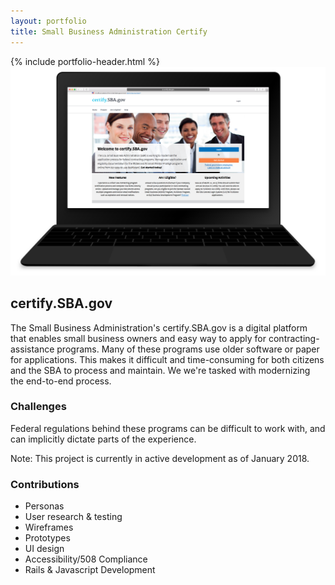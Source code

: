 ```yaml
---
layout: portfolio
title: Small Business Administration Certify
---
```

<div class="portfolio-item">
  <section>
  {% include portfolio-header.html %}
    <img src="/assets/img/portfolio/certify.png" alt="" class="thumb">
    <h1>certify.SBA.gov</h1>
    <p>The Small Business Administration's certify.SBA.gov is a digital platform that enables small business owners and easy way to apply for contracting-assistance programs. Many of these programs use older software or paper for applications. This makes it difficult and time-consuming for both citizens and the SBA to process and maintain. We we're tasked with modernizing the end-to-end process.</p>
    <div class="challenges">
      <div class="column--heavy">
        <h3>Challenges</h3>
        <p>Federal regulations behind these programs can be difficult to work with, and can implicitly dictate parts of the experience.</p>
        <p>Note: This project is currently in active development as of January 2018.</p>
      </div>
      <div>
        <h3>Contributions</h3>
        <ul>
          <li>Personas</li>
          <li>User research & testing</li>
          <li>Wireframes</li>
          <li>Prototypes</li>
          <li>UI design</li>
          <li>Accessibility/508 Compliance</li>
          <li>Rails & Javascript Development</li>
        </ul>
      </div>
    </div>
  </section>
</div>
